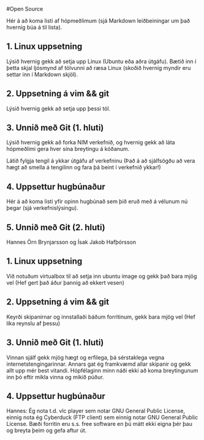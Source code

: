 #Open Source

Hér á að koma listi af hópmeðlimum (sjá Markdown leiðbeiningar um það hvernig búa á til lista).

## 1. Linux uppsetning

Lýsið hvernig gekk að setja upp Linux (Ubuntu eða aðra útgáfu). Bætið inn í þetta skjal ljósmynd af tölvunni að ræsa Linux (skoðið hvernig myndir eru settar inn í Markdown skjöl).

## 2. Uppsetning á vim && git

Lýsið hvernig gekk að setja upp þessi tól.

## 3. Unnið með Git (1. hluti)

Lýsið hvernig gekk að forka NIM verkefnið, og hvernig gekk að láta hópmeðlimi gera hver sína breytingu á kóðanum.

Látið fylgja tengil á ykkar útgáfu af verkefninu (Það á að sjálfsögðu að vera hægt að smella á tengilinn og fara þá beint í verkefnið ykkar!)

## 4. Uppsettur hugbúnaður

Hér á að koma listi yfir opinn hugbúnað sem þið eruð með á vélunum nú þegar (sjá verkefnislýsingu).

## 5. Unnið með Git (2. hluti)

Hannes Örn Brynjarsson og Ísak Jakob Hafþórsson

## 1. Linux uppsetning

Við notuðum virtualbox til að setja inn ubuntu image og gekk það bara mjög vel (Hef gert það áður þannig að ekkert vesen)

## 2. Uppsetning á vim && git

Keyrði skipanirnar og innstallaði báðum forritinum, gekk bara mjög  vel (Hef líka reynslu af þessu)

## 3. Unnið með Git (1. hluti)

Vinnan sjálf gekk mjög hægt og erfilega, þá sérstaklega vegna internetstengingarinnar. Annars gat ég framkvæmd allar skipanir
og gekk allt upp mér best vitandi.
Hópfélaginn minn náði ekki að koma breytingunum inn þó eftir mikla vinna og mikið púður.

## 4. Uppsettur hugbúnaður

Hannes: Ég nota t.d. vlc player sem notar GNU General Public License, einnig nota ég Cyberduck (FTP client) sem einnig notar
GNU General Public License. Bæði forritin eru s.s. free software en þú mátt ekki eigna þér þau og breyta þeim og gefa aftur út.
